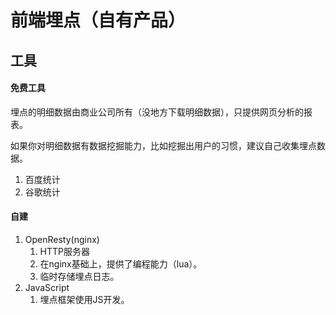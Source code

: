 # 前端埋点（自有产品）



## 工具

#### 免费工具

埋点的明细数据由商业公司所有（没地方下载明细数据），只提供网页分析的报表。

如果你对明细数据有数据挖掘能力，比如挖掘出用户的习惯，建议自己收集埋点数据。

1. 百度统计
2. 谷歌统计

#### 自建

1. OpenResty\(nginx\)
   1. HTTP服务器
   2. 在nginx基础上，提供了编程能力（lua）。
   3. 临时存储埋点日志。
2. JavaScript
   1. 埋点框架使用JS开发。

